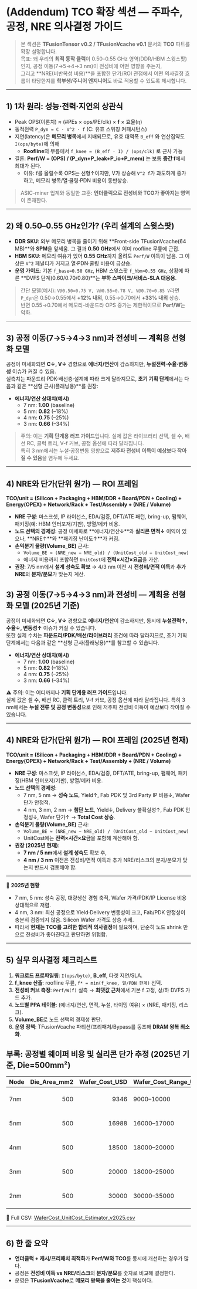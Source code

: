 # (Addendum) TCO 확장 섹션 — 주파수, 공정, NRE 의사결정 가이드

> 본 섹션은 **TFusionTensor v0.2 / TFusionVcache v0.1** 문서의 **TCO** 파트를 확장 설명합니다.  
> 목표: 왜 우리의 **최적 동작 클럭**이 0.50–0.55 GHz 영역(DDR/HBM 스윗스팟)인지, 공정 이동(7→5→4→3 nm)이 전성비에 어떤 영향을 주는지,  
> 그리고 **NRE(비반복성 비용)**을 포함한 단가/ROI 관점에서 어떤 의사결정 흐름이 타당한지를 **학부생/주니어 엔지니어**도 바로 적용할 수 있도록 제시합니다.

---

## 1) 1차 원리: 성능·전력·지연의 상관식

- Peak OPS(이론치) ≈ (#PEs × ops/PE/clk) × **f** × 효율(η)  
- 동적전력 `P_dyn ≈ C · V^2 · f` (C: 유효 스위칭 커패시턴스)  
- 지연(latency)은 **메모리 병목**에서 지배되므로, 유효 대역폭 `B_eff` 와 연산집약도 `I(ops/byte)`에 의해
  - **Roofline**의 무릎에서 `f_knee ≈ (B_eff · I) / (ops/clk)` 로 근사 가능  
- 결론: **Perf/W = (OPS) / (P_dyn+P_leak+P_io+P_mem)** 는 보통 **중간 f**에서 최대가 된다.  
  - 이유: f를 올릴수록 OPS는 선형↑이지만, V가 상승해 `V^2 f`가 과도하게 증가하고, 메모리 병목/열·쿨링·PDN 비용이 동반상승.

> ASIC-miner 업계와 동일한 교훈: **언더클럭으로 전성비와 TCO가 좋아지는 영역**이 존재한다.

---

## 2) 왜 0.50–0.55 GHz인가? (우리 설계의 스윗스팟)

- **DDR SKU**: 외부 메모리 병목을 줄이기 위해 **Front-side TFusionVcache(64 MB)**와 **SPM**을 앞세움. 그 결과 **0.50 GHz**에서 이미 roofline 무릎에 근접.  
- **HBM SKU**: 메모리 여유가 있어 **0.55 GHz**까지 올려도 `Perf/W` 이득이 남음. 그 이상은 `V^2` 페널티가 커지고 열·PDN·쿨링 비용이 급상승.  
- **운영 가이드**: 기본 `f_base=0.50 GHz`, HBM 스윗스팟 `f_hbm≈0.55 GHz`, 상황에 따른 **DVFS 단계(0.60/0.70/0.80)**는 **부하 스파이크/서비스-SLA 대응용**.

> 간단 모델(예시): `V@0.50=0.75 V, V@0.55=0.78 V, V@0.70=0.85 V`라면 `P_dyn`은 0.50→0.55에서 **+12% 내외**, 0.55→0.70에서 **+33% 내외** 상승.  
> 반면 0.55→0.70에서 메모리-바운드라 OPS 증가는 제한적이므로 **Perf/W**는 악화.

---

## 3) 공정 이동(7→5→4→3 nm)과 전성비 — 계획용 선형화 모델

공정이 미세화되면 **C↓, V↓** 경향으로 **에너지/연산**이 감소하지만, **누설전력·수율·변동성** 이슈가 커질 수 있음.  
실측치는 파운드리·PDK·배선층·설계에 따라 크게 달라지므로, **초기 기획 단계**에서는 다음과 같은 **선형 근사(플래닝용)**를 권장:

- **에너지/연산 상대치(예시)**  
  - 7 nm: **1.00** (baseline)  
  - 5 nm: **0.82** (–18%)  
  - 4 nm: **0.75** (–25%)  
  - 3 nm: **0.66** (–34%)  

> 주의: 이는 **기획 단계용 러프 가이드**입니다. 실제 값은 라이브러리 선택, 셀 수, 배선 RC, 클럭 트리, V-f 커브, 공정 옵션에 따라 달라집니다.  
> 특히 3 nm에서는 누설·공정변동 영향으로 **저주파 전성비 이득이 예상보다 작아질 수 있음**을 염두에 두세요.

---

## 4) NRE와 단가(단위 원가) — ROI 프레임

**TCO/unit = (Silicon + Packaging + HBM/DDR + Board/PDN + Cooling) + Energy(OPEX) + Network/Rack + Test/Assembly + (NRE / Volume)**

- **NRE 구성**: 마스크셋, IP 라이선스, EDA/검증, DFT/ATE 패턴, bring-up, 펌웨어, 패키징(예: HBM 인터포저/기판), 방열/메카 비용.  
- **노드 선택의 경제성**: 공정 미세화로 **에너지/연산↓**와 **실리콘 면적↓** 이익이 있으나, **NRE↑**와 **패키징 난이도↑**가 커짐.  
- **손익분기 물량(Volume\_BE)** 근사:
  - `Volume_BE ≈ (NRE_new − NRE_old) / (UnitCost_old − UnitCost_new)`  
  - 에너지 비용까지 포함하면 `UnitCost`에 **전력×시간×요금**을 가산.  
- **권장**: 7/5 nm에서 **설계 성숙도 확보** → 4/3 nm 이전 시 **전성비/면적 이득**과 **추가 NRE**의 **분자/분모**가 맞는지 계산.

## 3) 공정 이동(7→5→4→3 nm)과 전성비 — 계획용 선형화 모델 (2025년 기준)

공정이 미세화되면 **C↓, V↓** 경향으로 **에너지/연산**이 감소하지만, 동시에 **누설전력↑, 수율↓, 변동성↑** 이슈가 커질 수 있습니다.  
또한 실제 수치는 **파운드리/PDK/배선/라이브러리** 조건에 따라 달라지므로, 초기 기획 단계에서는 다음과 같은 **선형 근사(플래닝용)**를 참고할 수 있습니다.

- **에너지/연산 상대치(예시)**  
  - 7 nm: **1.00** (baseline)  
  - 5 nm: **0.82** (–18%)  
  - 4 nm: **0.75** (–25%)  
  - 3 nm: **0.66** (–34%)  

⚠️ 주의: 이는 어디까지나 **기획 단계용 러프 가이드**입니다.  
실제 값은 셀 수, 배선 RC, 클럭 트리, V-f 커브, 공정 옵션에 따라 달라집니다. 특히 3 nm에서는 **누설 전류 및 공정 변동성**으로 인해 저주파 전성비 이득이 예상보다 작아질 수 있습니다.

---

## 4) NRE와 단가(단위 원가) — ROI 프레임 (2025년 현재)

**TCO/unit = (Silicon + Packaging + HBM/DDR + Board/PDN + Cooling) + Energy(OPEX) + Network/Rack + Test/Assembly + (NRE / Volume)**

- **NRE 구성**: 마스크셋, IP 라이선스, EDA/검증, DFT/ATE, bring-up, 펌웨어, 패키징(HBM 인터포저/기판), 방열/메카 비용.  
- **노드 선택의 경제성**:  
  - 7 nm, 5 nm → **성숙 노드**, Yield↑, Fab PDK 및 3rd Party IP 비용↓, Wafer 단가 안정적.  
  - 4 nm, 3 nm, 2 nm → **첨단 노드**, Yield↓, Delivery 불확실성↑, Fab PDK 안정성↓, Wafer 단가↑ → **Total Cost 상승**.  
- **손익분기 물량(Volume_BE)** 근사:  
  - `Volume_BE ≈ (NRE_new − NRE_old) / (UnitCost_old − UnitCost_new)`  
  - UnitCost에는 **전력×시간×요금**을 포함해 계산해야 함.  
- **권장 (2025년 현재)**:  
  - **7 nm / 5 nm**에서 **설계 성숙도** 확보 후,  
  - **4 nm / 3 nm** 이전은 전성비/면적 이득과 추가 NRE/리스크의 분자/분모가 맞는지 반드시 검토해야 함.  

---

📌 **2025년 현황**  
- 7 nm, 5 nm: 성숙 공정, 대량생산 경험 축적, Wafer 가격/PDK/IP License 비용 상대적으로 저렴.  
- 4 nm, 3 nm: 최신 공정으로 Yield·Delivery 변동성이 크고, Fab/PDK 안정성이 충분히 검증되지 않음. Silicon Wafer 가격도 상승 추세.  
- 따라서 **현재는 TCO를 고려한 합리적 의사결정**이 필요하며, 단순히 노드 shrink 만으로 전성비가 좋아진다고 판단하면 위험함.

---

## 5) 실무 의사결정 체크리스트

1. **워크로드 프로파일링**: `I(ops/byte)`, **B_eff**, 타겟 지연/SLA.  
2. **f_knee 산출**: roofline 무릎, `f* = min(f_knee, 열/PDN 한계)` 선택.  
3. **전성비 커브 측정**: `Perf/W(f)` 실측 → **최댓값 근처**에서 기본 f 고정, 상/하 DVFS 가드 추가.  
4. **노드별 PPA 테이블**: (에너지/연산, 면적, 누설, 타이밍 여유) × (NRE, 패키징, 리스크).  
5. **Volume_BE**로 노드 선택의 경제성 판단.  
6. **운영 정책**: TFusionVcache 파티션/프리패처/Bypass를 동조해 **DRAM 왕복 최소화**.

## 부록: 공정별 웨이퍼 비용 및 실리콘 단가 추정 (2025년 기준, Die=500mm²)

| Node   |   Die_Area_mm2 |   Wafer_Cost_USD | Wafer_Cost_Range_USD   |   Gross_Dies_per_Wafer |   Assumed_Yield |   Good_Dies |   Silicon_Cost_per_Die_USD | Notes                                            |
|:-------|---------------:|-----------------:|:-----------------------|-----------------------:|----------------:|------------:|---------------------------:|:-------------------------------------------------|
| 7nm    |            500 |             9346 | 9000–10000             |                  111.6 |            0.7  |        78.1 |                     119.67 | Edit yield & costs; excludes packaging/test/HBM. |
| 5nm    |            500 |            16988 | 16000–17000            |                  111.6 |            0.65 |        72.5 |                     234.26 | Edit yield & costs; excludes packaging/test/HBM. |
| 4nm    |            500 |            18500 | 18000–20000            |                  111.6 |            0.6  |        66.9 |                     276.36 | Edit yield & costs; excludes packaging/test/HBM. |
| 3nm    |            500 |            20000 | 18000–25000            |                  111.6 |            0.55 |        61.4 |                     325.93 | Edit yield & costs; excludes packaging/test/HBM. |
| 2nm    |            500 |            30000 | 30000–35000            |                  111.6 |            0.45 |        50.2 |                     597.54 | Edit yield & costs; excludes packaging/test/HBM. |

📄 Full CSV: [WaferCost_UnitCost_Estimator_v2025.csv](WaferCost_UnitCost_Estimator_v2025.csv)

---

## 6) 한 줄 요약

- **언더클럭 + 캐시/프리패치 최적화**가 **Perf/W와 TCO**를 동시에 개선하는 경우가 많다.  
- 공정은 **전성비 이득 vs NRE/리스크**의 **분자/분모**를 숫자로 비교해 결정한다.  
- 운영은 **TFusionVcache**로 **메모리 왕복을 줄이는 것**이 핵심이다.
